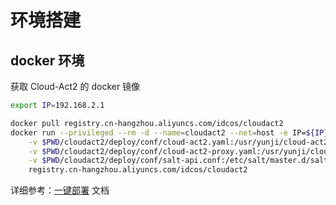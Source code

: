 # 环境搭建


## docker 环境

获取 Cloud-Act2 的 docker 镜像



```bash
export IP=192.168.2.1

docker pull registry.cn-hangzhou.aliyuncs.com/idcos/cloudact2
docker run --privileged --rm -d --name=cloudact2 --net=host -e IP=${IP} \
    -v $PWD/cloudact2/deploy/conf/cloud-act2.yaml:/usr/yunji/cloud-act2/etc/cloud-act2.yaml \
    -v $PWD/cloudact2/deploy/conf/cloud-act2-proxy.yaml:/usr/yunji/cloud-act2/etc/cloud-act2-proxy.yaml \
    -v $PWD/cloudact2/deploy/conf/salt-api.conf:/etc/salt/master.d/salt-api.conf \
    registry.cn-hangzhou.aliyuncs.com/idcos/cloudact2
```



详细参考：[一键部署](http://idcos.github.io/osinstall-doc/environment/%E4%B8%80%E9%94%AE%E9%83%A8%E7%BD%B2.html) 文档





